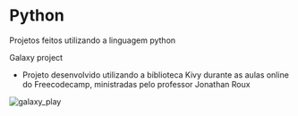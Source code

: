 # Python
Projetos feitos utilizando a linguagem python

Galaxy project
- Projeto desenvolvido utilizando a biblioteca Kivy durante as aulas online do Freecodecamp, ministradas pelo professor Jonathan Roux

<img src="https://github.com/pauloriosc/Images/blob/main/galaxy_play.png?raw=true" alt="galaxy_play">

